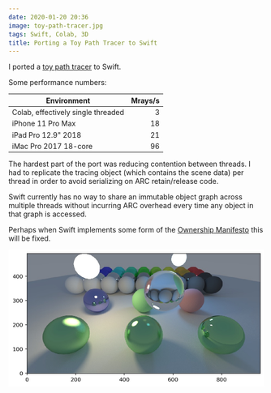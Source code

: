```yaml
---
date: 2020-01-20 20:36
image: toy-path-tracer.jpg
tags: Swift, Colab, 3D
title: Porting a Toy Path Tracer to Swift
---
```


I ported a [toy path tracer](https://github.com/jackpal/colabraytracing) to
Swift.

Some performance numbers:


| Environment | Mrays/s |
| --- | ---: |
|Colab, effectively single threaded| 3 |
|iPhone 11 Pro Max | 18 |
|iPad Pro 12.9" 2018 | 21 |
|iMac Pro 2017 18-core | 96 |

The hardest part of the port was reducing contention between threads. I had to
replicate the tracing object (which contains the scene data) per thread in
order to avoid serializing on ARC retain/release code.

Swift currently has no way to share an immutable object graph across multiple
threads without incurring ARC overhead every time any object in that graph is
accessed.

Perhaps when Swift implements some form of the [Ownership Manifesto](https://github.com/apple/swift/blob/master/docs/OwnershipManifesto.md)
this will be fixed.

![Pretty spheres](/assets/posts/2020-01-20-Porting_a_Toy_Path_Tracer_to_Swift-toy-path-tracer.jpg)
